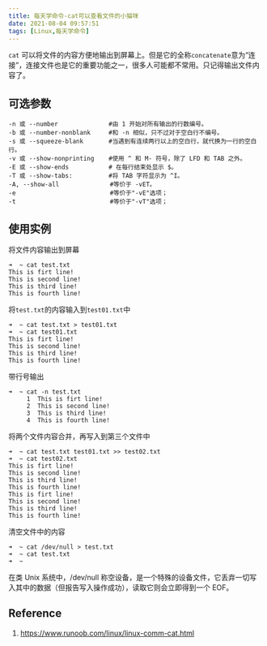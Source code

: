 ```yaml
---
title: 每天学命令-cat可以查看文件的小猫咪
date: 2021-08-04 09:57:51
tags: [Linux,每天学命令]
---
```


`cat` 可以将文件的内容方便地输出到屏幕上。但是它的全称`concatenate`意为“连接”，连接文件也是它的重要功能之一，很多人可能都不常用。只记得输出文件内容了。

## 可选参数

```
-n 或 --number              #由 1 开始对所有输出的行数编号。
-b 或 --number-nonblank     #和 -n 相似，只不过对于空白行不编号。
-s 或 --squeeze-blank       #当遇到有连续两行以上的空白行，就代换为一行的空白行。
-v 或 --show-nonprinting    #使用 ^ 和 M- 符号，除了 LFD 和 TAB 之外。
-E 或 --show-ends           # 在每行结束处显示 $。
-T 或 --show-tabs:          #将 TAB 字符显示为 ^I。
-A, --show-all              #等价于 -vET。
-e                          #等价于"-vE"选项；
-t                          #等价于"-vT"选项；
```

## 使用实例
将文件内容输出到屏幕
```
➜  ~ cat test.txt 
This is firt line!
This is second line!
This is third line!
This is fourth line!
```
将`test.txt`的内容输入到`test01.txt`中

```
➜  ~ cat test.txt > test01.txt
➜  ~ cat test01.txt 
This is firt line!
This is second line!
This is third line!
This is fourth line!
```
带行号输出
```
➜  ~ cat -n test.txt 
     1	This is firt line!
     2	This is second line!
     3	This is third line!
     4	This is fourth line! 
```
将两个文件内容合并，再写入到第三个文件中
```
➜  ~ cat test.txt test01.txt >> test02.txt
➜  ~ cat test02.txt 
This is firt line!
This is second line!
This is third line!
This is fourth line!
This is firt line!
This is second line!
This is third line!
This is fourth line!
```

清空文件中的内容
```
➜  ~ cat /dev/null > test.txt 
➜  ~ cat test.txt 
➜  ~ 
```
在类 Unix 系统中，/dev/null 称空设备，是一个特殊的设备文件，它丢弃一切写入其中的数据（但报告写入操作成功），读取它则会立即得到一个 EOF。
## Reference
1. https://www.runoob.com/linux/linux-comm-cat.html